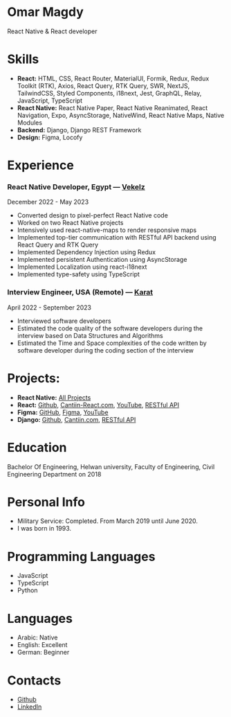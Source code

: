 # Omar Magdy

React Native & React developer

# Skills

- **React:** HTML, CSS, React Router, MaterialUI, Formik, Redux, Redux Toolkit (RTK), Axios, React Query, RTK Query, SWR, NextJS, TailwindCSS, Styled Components, i18next, Jest, GraphQL, Relay, JavaScript, TypeScript
- **React Native:** React Native Paper, React Native Reanimated, React Navigation, Expo, AsyncStorage, NativeWind, React Native Maps, Native Modules
- **Backend:** Django, Django REST Framework
- **Design:** Figma, Locofy

# Experience

### React Native Developer, Egypt — [Vekelz](https://www.linkedin.com/company/vekelz/)

December 2022 - May 2023

- Converted design to pixel-perfect React Native code
- Worked on two React Native projects
- Intensively used react-native-maps to render responsive maps
- Implemented top-tier communication with RESTful API backend using React Query and RTK Query
- Implemented Dependency Injection using Redux
- Implemented persistent Authentication using AsyncStorage
- Implemented Localization using react-i18next
- Implemented type-safety using TypeScript

### Interview Engineer, USA (Remote) — [Karat](https://karat.com/)

April 2022 - September 2023

- Interviewed software developers
- Estimated the code quality of the software developers during the interview based on Data Structures and Algorithms
- Estimated the Time and Space complexities of the code written by software developer during the coding section of the interview

# Projects:

- **React Native:** [All Projects](https://github.com/OmarThinks/OmarThinks/blob/master/examples/react-native.md)
- **React:** [Github](https://github.com/OmarThinks/Cantiin-React-NextJS), [Cantiin-React.com](https://www.cantiin-react.com/), [YouTube](https://www.youtube.com/watch?v=sBj2vWlMLfc), [RESTful API](https://www.cantiin.com/api/)
- **Figma:** [GitHub](https://github.com/OmarThinks/This-and-That), [Figma](https://www.figma.com/community/file/1258689995235847502/This-%26-That), [YouTube](https://www.youtube.com/watch?v=Uyq_2uKjExI)
- **Django:** [Github](https://github.com/OmarThinks/cantiin_django), [Cantiin.com](https://www.cantiin.com/), [RESTful API](https://www.cantiin.com/api/)

# Education

Bachelor Of Engineering, Helwan university, Faculty of Engineering, Civil Engineering Department on 2018

# Personal Info

- Military Service: Completed. From March 2019 until June 2020.
- I was born in 1993.

# Programming Languages

- JavaScript
- TypeScript
- Python

# Languages

- Arabic: Native
- English: Excellent
- German: Beginner

# Contacts

- [Github](https://github.com/OmarThinks)
- [LinkedIn](https://www.linkedin.com/in/omar-magdy-28497a200/)
